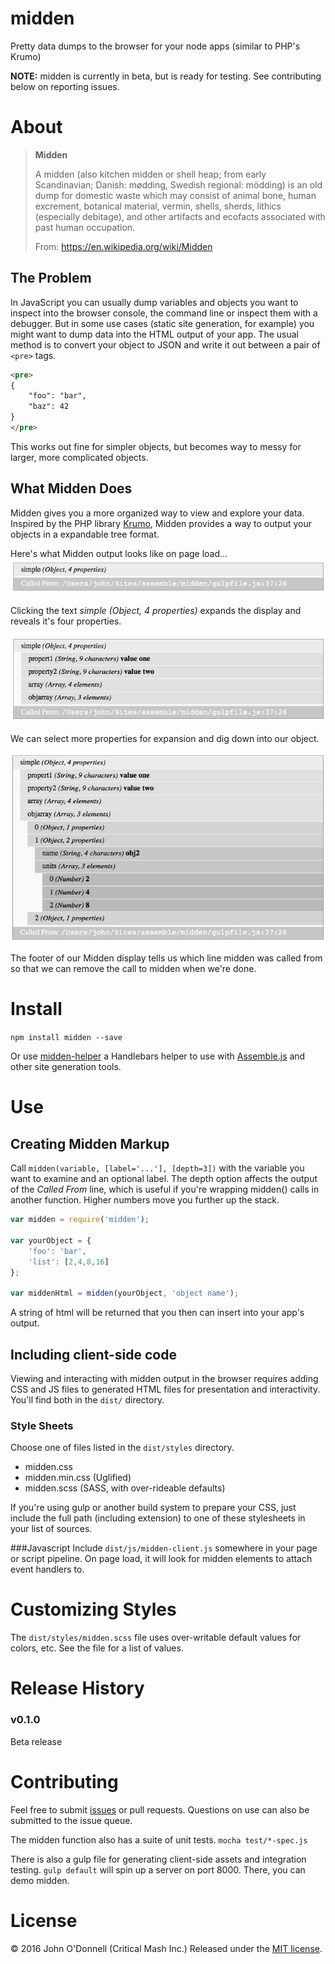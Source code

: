 # midden
Pretty data dumps to the browser for your node apps (similar to PHP's Krumo)

**NOTE:** midden is currently in beta, but is ready for testing. See contributing below on reporting issues.

# About
> **Midden**
> 
> A midden (also kitchen midden or shell heap; from early Scandinavian; Danish: mødding, Swedish regional: mödding) is an old dump for domestic waste which may consist of animal bone, human excrement, botanical material, vermin, shells, sherds, lithics (especially debitage), and other artifacts and ecofacts associated with past human occupation.
> 
> From: https://en.wikipedia.org/wiki/Midden

## The Problem
In JavaScript you can usually dump variables and objects you want to inspect into the browser console, the command line or inspect them with a debugger. But in some use cases (static site generation, for example) you might want to dump data into the HTML output of your app. The usual method is to convert your object to JSON and write it out between a pair of ```<pre>``` tags.

```html
<pre>
{
	"foo": "bar",
	"baz": 42
}
</pre>
```

This works out fine for simpler objects, but becomes way to messy for larger, more complicated objects.

## What Midden Does
Midden gives you a more organized way to view and explore your data. Inspired by the PHP library [Krumo](http://krumo.sourceforge.net), Midden provides a way to output your objects in a expandable tree format.

Here's what Midden output looks like on page load...
![midden collapsed](./src/images/midden-collapsed.gif)

Clicking the text *simple (Object, 4 properties)* expands the display and reveals it's four properties.

![midden expand-1](./src/images/midden-expand-1.gif)

We can select more properties for expansion and dig down into our object.

![midden expand-2](./src/images/midden-expand-2.gif)

The footer of our Midden display tells us which line midden was called from so that we can remove the call to midden when we're done.

# Install
```npm install midden --save```

Or use [midden-helper](https://github.com/criticalmash/handlebars-midden#readme) a Handlebars helper to use with [Assemble.js](https://github.com/assemble/assemble) and other site generation tools.

# Use

## Creating Midden Markup
Call ```midden(variable, [label='...'], [depth=3])``` with the variable you want to examine and an optional label. The depth option affects the output of the *Called From* line, which is useful if you're wrapping midden() calls in another function. Higher numbers move you further up the stack.

```js
var midden = require('midden');

var yourObject = {
	'foo': 'bar',
	'list': [2,4,8,16]
};

var middenHtml = midden(yourObject, 'object name');

```
A string of html will be returned that you then can insert into your app's output.

## Including client-side code

Viewing and interacting with midden output in the browser requires adding CSS and JS files to generated HTML files for presentation and interactivity. You'll find both in the ```dist/``` directory.

### Style Sheets
Choose one of files listed in the ```dist/styles``` directory.

* midden.css
* midden.min.css (Uglified)
* midden.scss (SASS, with over-rideable defaults)

If you're using gulp or another build system to prepare your CSS, just include the full path (including extension) to one of these stylesheets in your list of sources.

###Javascript
Include ``dist/js/midden-client.js`` somewhere in your page or script pipeline. On page load, it will look for midden elements to attach event handlers to.


# Customizing Styles
The ```dist/styles/midden.scss``` file uses over-writable default values for colors, etc. See the file for a list of values. 

# Release History
### v0.1.0
Beta release

# Contributing
Feel free to submit [issues](https://github.com/criticalmash/midden/issues) or pull requests. Questions on use can also be submitted to the issue queue.

The midden function also has a suite of unit tests. ```mocha test/*-spec.js```

There is also a gulp file for generating client-side assets and integration testing. ``gulp default`` will spin up a server on port 8000. There, you can demo midden.

# License
© 2016 John O'Donnell (Critical Mash Inc.) Released under the [MIT license](LICENSE).